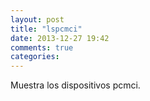 ```yaml
---
layout: post
title: "lspcmci"
date: 2013-12-27 19:42
comments: true
categories: 
---
```

Muestra los dispositivos pcmci.


